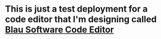 # This is just a test deployment for a code editor that I'm designing called [Blau Software Code Editor](https://blau-computers.github.io/code-editor/index.html)
